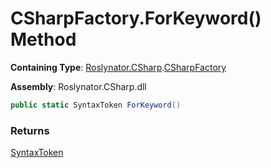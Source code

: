# CSharpFactory\.ForKeyword\(\) Method

**Containing Type**: [Roslynator.CSharp](../../README.md)\.[CSharpFactory](../README.md)

**Assembly**: Roslynator\.CSharp\.dll

```csharp
public static SyntaxToken ForKeyword()
```

### Returns

[SyntaxToken](https://docs.microsoft.com/en-us/dotnet/api/microsoft.codeanalysis.syntaxtoken)

